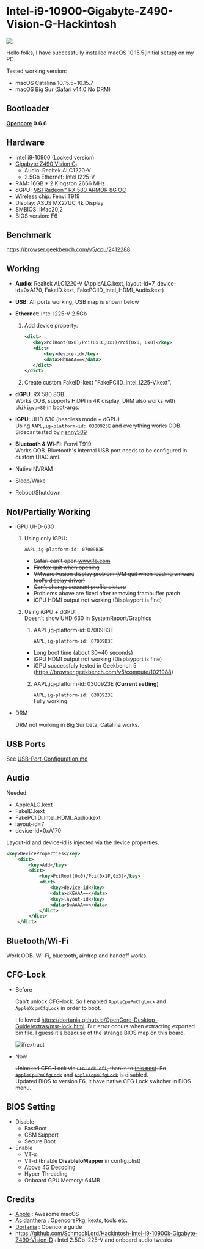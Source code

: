 # Intel-i9-10900-Gigabyte-Z490-Vision-G-Hackintosh

![](Photos/Info.png)

Hello folks, I have successfully installed macOS 10.15.5(initial setup) on my PC.  

Tested working version:
 - macOS Catalina 10.15.5~10.15.7
 - macOS Big Sur (Safari v14.0 No DRM)

## Bootloader

**[Opencore](https://github.com/acidanthera/OpenCorePkg) 0.6.6**

## Hardware

- Intel i9-10900 (Locked version)
- [Gigabyte Z490 Vision G](https://www.gigabyte.com/Motherboard/Z490-VISION-G-rev-1x):
  - Audio: Realtek ALC1220-V
  - 2.5Gb Ethernet: Intel I225-V
- RAM: 16GB * 2 Kingston 2666 MHz
- dGPU: [MSI Radeon™ RX 580 ARMOR 8G OC](https://www.msi.com/Graphics-card/Radeon-RX-580-ARMOR-8G-OC/)
- Wireless chip: Fenvi T919
- Display: ASUS MX27UC 4k Display
- SMBIOS: iMac20,2
- BIOS version: F6

## Benchmark

https://browser.geekbench.com/v5/cpu/2412288

## Working

- **Audio**: Realtek ALC1220-V (AppleALC.kext, layout-id=7, device-id=0xA170, FakeID.kext, FakePCIID_Intel_HDMI_Audio.kext)

- **USB**: All ports working, USB map is shown below

- **Ethernet**: Intel I225-V 2.5Gb

  1. Add device property:  

     ```xml
     <dict>
     	<key>PciRoot(0x0)/Pci(0x1C,0x1)/Pci(0x0, 0x0)</key>
     	<dict>
     		<key>device-id</key>
     		<data>8hUAAA==</data>
     	</dict>
     </dict>
     ```
     
  2. Create custom FakeID-kext "FakePCIID_Intel_I225-V.kext".

- **dGPU**: RX 580 8GB.  
  Works OOB, supports HiDPI in 4K display. DRM also works with `shikigva=80` in boot-args.

- **iGPU**: UHD 630 (headless mode + dGPU)  
  Using ```AAPL,ig-platform-id: 0300923E``` and everything works OOB.  
  Sidecar tested by [rjenny509](https://www.reddit.com/r/hackintosh/comments/h7nctk/first_hackintosh_was_a_success_i7_10700k_rx5700xt/fumlvl9/)

- **Bluetooth & Wi-Fi**: Fenvi T919  
  Works OOB. Bluetooth's internal USB port needs to be configured in custom UIAC.aml.

- Native NVRAM

- Sleep/Wake

- Reboot/Shutdown

## Not/Partially Working

- iGPU UHD-630

  1. Using only iGPU:
      ```
      AAPL,ig-platform-id: 07009B3E
      ```  

     - ~~Safari can't open www.fb.com~~  
     - ~~Firefox quit when opening~~  
     - ~~VMware Fusion display problem (VM quit when loading vmware tool's display driver)~~  
     - ~~Can't change account profile picture~~  
     - Problems above are fixed after removing frambuffer patch
     - iGPU HDMI output not working (Displayport is fine)
  
  2. Using iGPU + dGPU:   
    Doesn't show UHD 630 in SystemReport/Graphics    
    
      1. AAPL,ig-platform-id: 07009B3E  
    
          ```
          AAPL,ig-platform-id: 07009B3E
          ```
        - Long boot time (about 30~40 seconds)
        - iGPU HDMI output not working (Displayport is fine)
        - iGPU successfuly tested in Geekbench 5 (https://browser.geekbench.com/v5/compute/1021988)  
    


      2. AAPL,ig-platform-id: 0300923E (**Current setting**)

          ```AAPL,ig-platform-id: 0300923E```  
        Fully working.

- DRM

    DRM not working in Big Sur beta, Catalina works.


## USB Ports

See [USB-Port-Configuration.md](./USB-Port-Configuration.md)

## Audio

Needed:

- AppleALC.kext
- FakeID.kext
- FakePCIID_Intel_HDMI_Audio.kext
- layout-id=7
- device-id=0xA170

Layout-id and device-id is injected via the device properties.

```xml
<key>DeviceProperties</key>
	<dict>
		<key>Add</key>
		<dict>
			<key>PciRoot(0x0)/Pci(0x1F,0x3)</key>
			<dict>
				<key>device-id</key>
				<data>cKEAAA==</data>
				<key>layout-id</key>
				<data>BwAAAA==</data>
			</dict>
		</dict>
	</dict>
```

## Bluetooth/Wi-Fi

Work OOB. Wi-Fi, bluetooth, airdrop and handoff works.

## CFG-Lock

- Before  

  Can't unlock CFG-lock. So I enabled `AppleCpuPmCfgLock` and `AppleXcpmCfgLock` in order to boot.

  I followed https://dortania.github.io/OpenCore-Desktop-Guide/extras/msr-lock.html. But error occurs when extracting exported bin file. I guess it's beacuse of the strange BIOS map on this board.

  ![ifrextract](Photos/ifrextract.png)

- Now  

  ~~Unlocked CFG-Lock via `CFGLock.efi`, thanks to [this post](https://www.tonymacx86.com/threads/gigabyte-z490-vision-d-thunderbolt-3-i5-10400-amd-rx-580.298642/). So `AppleCpuPmCfgLock` and `AppleXcpmCfgLock` is disabled.~~  
  Updated BIOS to version F6, it have native CFG Lock switcher in BIOS menu.

## BIOS Setting

- Disable
  - FastBoot
  - CSM Support
  - Secure Boot
- Enable
  - VT-x
  - VT-d (Enable **DisableIoMapper** in config.plist)
  - Above 4G Decoding
  - Hyper-Threading
  - Onboard GPU Memory: 64MB


## Credits

- [Apple](https://www.apple.com) : Awesome macOS
- [Acidanthera](https://github.com/acidanthera) : OpencorePkg, kexts, tools etc.	
- [Dortania](https://github.com/dortania) : Opencore guide
- https://github.com/SchmockLord/Hackintosh-Intel-i9-10900k-Gigabyte-Z490-Vision-D : Intel 2.5Gb I225-V and onboard audio tweaks
